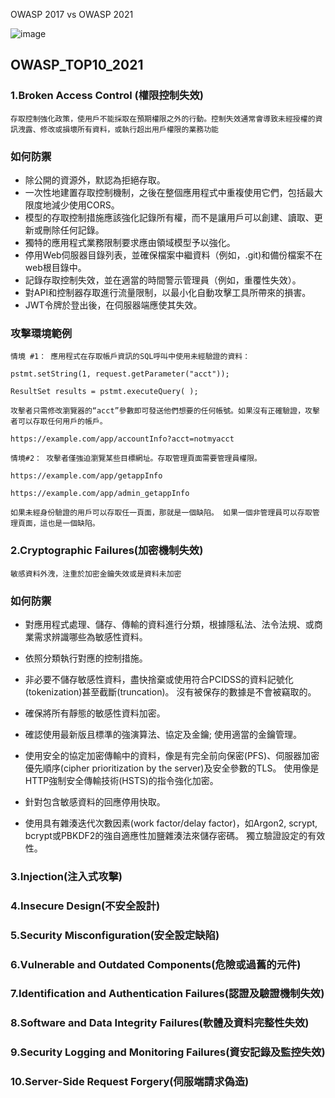 OWASP 2017 vs OWASP 2021

![image](https://user-images.githubusercontent.com/55253641/177089994-f1425eb4-ad70-4127-a8ef-82a24cb0c586.png)


## OWASP_TOP10_2021
### 1.Broken Access Control (權限控制失效)
```
存取控制強化政策，使用戶不能採取在預期權限之外的行動。控制失效通常會導致未經授權的資訊洩露、修改或損壞所有資料，或執行超出用戶權限的業務功能
```
### 如何防禦

- 除公開的資源外，默認為拒絕存取。
- 一次性地建置存取控制機制，之後在整個應用程式中重複使用它們，包括最大限度地減少使用CORS。
- 模型的存取控制措施應該強化記錄所有權，而不是讓用戶可以創建、讀取、更新或刪除任何記錄。
- 獨特的應用程式業務限制要求應由領域模型予以強化。
- 停用Web伺服器目錄列表，並確保檔案中繼資料（例如，.git)和備份檔案不在web根目錄中。
- 記錄存取控制失效，並在適當的時間警示管理員（例如，重覆性失效）。
- 對API和控制器存取進行流量限制，以最小化自動攻擊工具所帶來的損害。
- JWT令牌於登出後，在伺服器端應使其失效。

### 攻擊環境範例
```
情境 #1： 應用程式在存取帳戶資訊的SQL呼叫中使用未經驗證的資料：

pstmt.setString(1, request.getParameter("acct"));

ResultSet results = pstmt.executeQuery( );

攻擊者只需修改瀏覽器的“acct”參數即可發送他們想要的任何帳號。如果沒有正確驗證，攻擊者可以存取任何用戶的帳戶。

https://example.com/app/accountInfo?acct=notmyacct

情境#2： 攻擊者僅強迫瀏覽某些目標網址。存取管理頁面需要管理員權限。

https://example.com/app/getappInfo

https://example.com/app/admin_getappInfo

如果未經身份驗證的用戶可以存取任一頁面，那就是一個缺陷。 如果一個非管理員可以存取管理頁面，這也是一個缺陷。
```
### 2.Cryptographic Failures(加密機制失效)
```
敏感資料外洩，注重於加密金鑰失效或是資料未加密
```

### 如何防禦
- 對應用程式處理、儲存、傳輸的資料進行分類，根據隱私法、法令法規、或商業需求辨識哪些為敏感性資料。
- 依照分類執行對應的控制措施。
- 非必要不儲存敏感性資料，盡快捨棄或使用符合PCIDSS的資料記號化(tokenization)甚至截斷(truncation)。 沒有被保存的數據是不會被竊取的。
- 確保將所有靜態的敏感性資料加密。
- 確認使用最新版且標準的強演算法、協定及金鑰; 使用適當的金鑰管理。
- 使用安全的協定加密傳輸中的資料，像是有完全前向保密(PFS)、伺服器加密優先順序(cipher prioritization by the server)及安全參數的TLS。 
使用像是HTTP強制安全傳輸技術(HSTS)的指令強化加密。

- 針對包含敏感資料的回應停用快取。
- 使用具有雜湊迭代次數因素(work factor/delay factor)，如Argon2, scrypt, bcrypt或PBKDF2的強自適應性加鹽雜湊法來儲存密碼。
獨立驗證設定的有效性。

### 3.Injection(注入式攻擊)
### 4.Insecure Design(不安全設計)
### 5.Security Misconfiguration(安全設定缺陷)
### 6.Vulnerable and Outdated Components(危險或過舊的元件)
### 7.Identification and Authentication Failures(認證及驗證機制失效)
### 8.Software and Data Integrity Failures(軟體及資料完整性失效)
### 9.Security Logging and Monitoring Failures(資安記錄及監控失效)
### 10.Server-Side Request Forgery(伺服端請求偽造)
